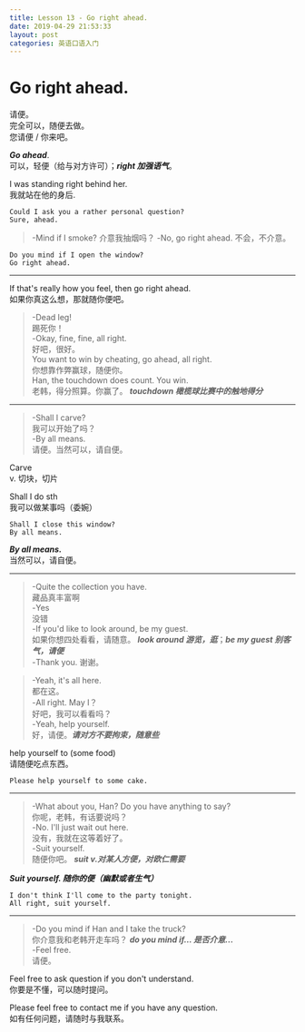 ```yaml
---
title: Lesson 13 - Go right ahead.
date: 2019-04-29 21:53:33
layout: post
categories: 英语口语入门
---
```


# Go right ahead.

请便。  
完全可以，随便去做。  
您请便 / 你来吧。    

***Go ahead***.  
可以，轻便（给与对方许可）；***right 加强语气***。  

I was standing right behind her.  
我就站在他的身后.  

~~~
Could I ask you a rather personal question?  
Sure, ahead.  
~~~

> -Mind if I smoke?
> 介意我抽烟吗？
> -No, go right ahead.
> 不会，不介意。

~~~
Do you mind if I open the window?  
Go right ahead.  
~~~

---

If that's really how you feel, then go right ahead.  
如果你真这么想，那就随你便吧。  

> -Dead leg!  
> 踢死你！  
> -Okay, fine, fine, all right.  
> 好吧，很好。  
> You want to win by cheating, go ahead, all right.  
> 你想靠作弊赢球，随便你。  
> Han, the touchdown does count. You win.  
> 老韩，得分照算。你赢了。 ***touchdown 橄榄球比赛中的触地得分***

---

> -Shall I carve?  
> 我可以开始了吗？  
> -By all means.  
> 请便。当然可以，请自便。  

Carve  
v. 切块，切片  

Shall I do sth  
我可以做某事吗（委婉）    

~~~
Shall I close this window?  
By all means.  
~~~

***By all means.***    
当然可以，请自便。

---

> -Quite the collection you have.  
> 藏品真丰富啊  
> -Yes  
> 没错  
> -If you'd like to look around, be my guest.  
> 如果你想四处看看，请随意。 ***look around 游览，逛***；***be my guest 别客气，请便***  
> -Thank you.
> 谢谢。

> -Yeah, it's all here.  
> 都在这。  
> -All right. May I？  
> 好吧，我可以看看吗？  
> -Yeah, help yourself.  
> 好，请便。***请对方不要拘束，随意些***  

help yourself to (some food)  
请随便吃点东西。  

~~~
Please help yourself to some cake.
~~~

---

> -What about you, Han? Do you have anything to say?  
> 你呢，老韩，有话要说吗？  
> -No. I'll just wait out here.  
> 没有，我就在这等着好了。  
> -Suit yourself.  
> 随便你吧。  ***suit v.对某人方便，对欧仁需要***

***Suit yourself. 随你的便（幽默或者生气）***  

~~~
I don't think I'll come to the party tonight.
All right, suit yourself.
~~~

---

> -Do you mind if Han and I take the truck?  
> 你介意我和老韩开走车吗？ ***do you mind if... 是否介意...***  
> -Feel free.  
> 请便。  

Feel free to ask question if you don't understand.  
你要是不懂，可以随时提问。

Please feel free to contact me if you have any question.  
如有任何问题，请随时与我联系。











